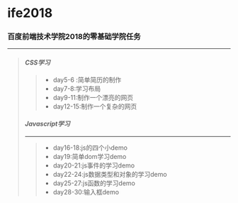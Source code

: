 # ife2018

### 百度前端技术学院2018的零基础学院任务
---
> #### *CSS学习*
> > * day5-6 :简单简历的制作
> > * day7-8:学习布局
> > * day9-11:制作一个漂亮的网页
> > * day12-15:制作一个复杂的网页
> #### *Javascript学习*
> ---
> > * day16-18:js的四个小demo
> > * day19:简单dom学习demo
> > * day20-21:js事件的学习demo
> > * day22-24:js数据类型和对象的学习demo
> > * day25-27:js函数的学习demo
> > * day28-30:输入框demo